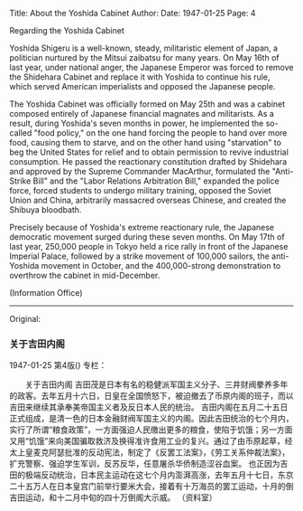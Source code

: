 Title: About the Yoshida Cabinet
Author:
Date: 1947-01-25
Page: 4

Regarding the Yoshida Cabinet

Yoshida Shigeru is a well-known, steady, militaristic element of Japan, a politician nurtured by the Mitsui zaibatsu for many years. On May 16th of last year, under national anger, the Japanese Emperor was forced to remove the Shidehara Cabinet and replace it with Yoshida to continue his rule, which served American imperialists and opposed the Japanese people.

The Yoshida Cabinet was officially formed on May 25th and was a cabinet composed entirely of Japanese financial magnates and militarists. As a result, during Yoshida's seven months in power, he implemented the so-called "food policy," on the one hand forcing the people to hand over more food, causing them to starve, and on the other hand using "starvation" to beg the United States for relief and to obtain permission to revive industrial consumption. He passed the reactionary constitution drafted by Shidehara and approved by the Supreme Commander MacArthur, formulated the "Anti-Strike Bill" and the "Labor Relations Arbitration Bill," expanded the police force, forced students to undergo military training, opposed the Soviet Union and China, arbitrarily massacred overseas Chinese, and created the Shibuya bloodbath.

Precisely because of Yoshida's extreme reactionary rule, the Japanese democratic movement surged during these seven months. On May 17th of last year, 250,000 people in Tokyo held a rice rally in front of the Japanese Imperial Palace, followed by a strike movement of 100,000 sailors, the anti-Yoshida movement in October, and the 400,000-strong demonstration to overthrow the cabinet in mid-December.

(Information Office)



<hr /> 

Original: 


### 关于吉田内阁

1947-01-25
第4版()
专栏：

　　关于吉田内阁
    吉田茂是日本有名的稳健派军国主义分子、三井财阀豢养多年的政客。去年五月十六日，日皇在全国愤怒下，被迫撤去了币原内阁的班子，而以吉田来继续其承奉美帝国主义者及反日本人民的统治。
    吉田内阁在五月二十五日正式组成，是清一色的日本金融财阀军国主义的内阁。因此吉田统治的七个月内，实行了所谓“粮食政策”，一方面强迫人民缴出更多的粮食，使陷于饥饿；另一方面又用“饥饿”来向美国骗取救济及换得准许食用工业的复兴。通过了由币原起草，经太上皇麦克阿瑟批准的反动宪法，制定了《反罢工法案》，《劳工关系仲裁法案》，扩充警察、强迫学生军训，反苏反华，任意屠杀华侨制造涩谷血案。
    也正因为吉田的极端反动统治，日本民主运动在这七个月内澎湃高涨，去年五月十七日，东京二十五万人在日本皇宫门前举行要米大会，接着有十万海员的罢工运动，十月的倒吉田运动，和十二月中旬的四十万倒阁大示威。
              （资料室）
